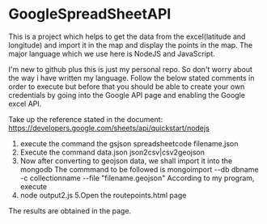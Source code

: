# GoogleSpreadSheetAPI

This is a project which helps to get the data from the excel(latitude and longitude) and import it in the map and display the points in the map.
The major language which we use here is NodeJS and JavaScript.


I'm new to github plus this is just my personal repo. So don't worry about the way i have written my language.
Follow the below stated comments in order to execute but before that you should be able to create your own credentials by going into the Google API page and enabling the Google excel API.

Take up the reference stated in the document: https://developers.google.com/sheets/api/quickstart/nodejs
1. execute the command the gsjson spreadsheetcode filename.json
2. Execute the command data.json json2csv|csv2geojson
3. Now after converting to geojson data, we shall import it into the mongodb 
The commmand to be followed is mongoimport --db dbname -c collectionname --file "filename.geojson"
According to my program, execute 
4. node output2.js
5.Open the routepoints.html page

The results are obtained in the page.
